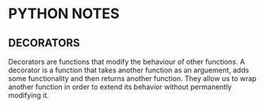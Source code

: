 # PYTHON NOTES

## DECORATORS

Decorators are functions that modify the behaviour of other functions.
A decorator is a function that takes another function as an arguement, adds some functionality and then returns another function.
They allow us to wrap another function in order to extend its behavior without permanently modifying it.
